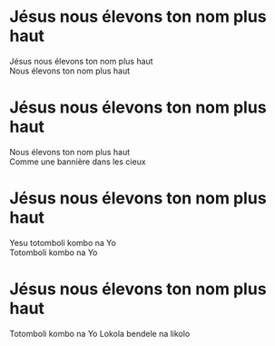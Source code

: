 # Jésus nous élevons ton nom plus haut  
Jésus nous élevons ton nom plus haut  
Nous élevons ton nom plus haut  

# Jésus nous élevons ton nom plus haut  
Nous élevons ton nom plus haut  
Comme une bannière dans les cieux  

# Jésus nous élevons ton nom plus haut  
Yesu totomboli kombo na Yo  
Totomboli kombo na Yo  
 
# Jésus nous élevons ton nom plus haut  
Totomboli kombo na Yo
Lokola bendele na likolo  
